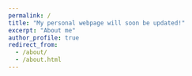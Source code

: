 ```yaml
---
permalink: /
title: "My personal webpage will soon be updated!"
excerpt: "About me"
author_profile: true
redirect_from:
  - /about/
  - /about.html
---
```

